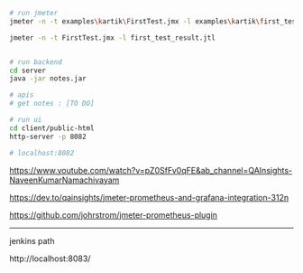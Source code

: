 
```sh
# run jmeter
jmeter -n -t examples\kartik\FirstTest.jmx -l examples\kartik\first_test_result.jtl

jmeter -n -t FirstTest.jmx -l first_test_result.jtl


# run backend
cd server
java -jar notes.jar

# apis
# get notes : [TO DO]

# run ui
cd client/public-html
http-server -p 8082

# localhost:8082
```

https://www.youtube.com/watch?v=pZ0SfFv0qFE&ab_channel=QAInsights-NaveenKumarNamachivayam

https://dev.to/qainsights/jmeter-prometheus-and-grafana-integration-312n

https://github.com/johrstrom/jmeter-prometheus-plugin

---

jenkins path

http://localhost:8083/